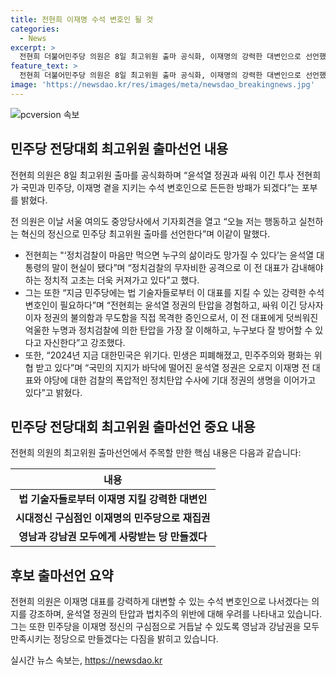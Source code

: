 ```yaml
---
title: 전현희 이재명 수석 변호인 될 것
categories:
  - News
excerpt: >
  전현희 더불어민주당 의원은 8일 최고위원 출마 공식화, 이재명의 강력한 대변인으로 선언했다. 윤석열 정권과의 대결 경험을 강조하며, 이재명 지지와 민주당 재집권 포부를 밝히고, 이재명의 민주당으로 외연을 확장하겠다는 다짐을 전했다. 또한 법 기술자로부터 이 대표를 지킬 수 있는 강력한 수석 변호인으로 필요하다며 자신감을 드러냈고, 2024년 대한민국의 위기를 지적하며 국민과 함께 정권 탈환의 선봉장이 되겠다고 다짐했다.
feature_text: >
  전현희 더불어민주당 의원은 8일 최고위원 출마 공식화, 이재명의 강력한 대변인으로 선언했다. 윤석열 정권과의 대결 경험을 강조하며, 이재명 지지와 민주당 재집권 포부를 밝히고, 이재명의 민주당으로 외연을 확장하겠다는 다짐을 전했다. 또한 법 기술자로부터 이 대표를 지킬 수 있는 강력한 수석 변호인으로 필요하다며 자신감을 드러냈고, 2024년 대한민국의 위기를 지적하며 국민과 함께 정권 탈환의 선봉장이 되겠다고 다짐했다.
image: 'https://newsdao.kr/res/images/meta/newsdao_breakingnews.jpg'
---
```


<p><img src="https://newsdao.kr/res/images/meta/newsdao_breakingnews.jpg" alt="pcversion 속보" /></p>

<h2 data-ke-size="size26">민주당 전당대회 최고위원 출마선언 내용</h2>

<p>전현희 의원은 8일 최고위원 출마를 공식화하며 “윤석열 정권과 싸워 이긴 투사 전현희가 국민과 민주당, 이재명 곁을 지키는 수석 변호인으로 든든한 방패가 되겠다”는 포부를 밝혔다.</p>

<p data-ke-size="size16">전 의원은 이날 서울 여의도 중앙당사에서 기자회견을 열고 “오늘 저는 행동하고 실천하는 혁신의 정신으로 민주당 최고위원 출마를 선언한다”며 이같이 말했다.</p>

<ul>
  <li>전현희는 "‘정치검찰이 마음만 먹으면 누구의 삶이라도 망가질 수 있다’는 윤석열 대통령의 말이 현실이 됐다”며 “정치검찰의 무자비한 공격으로 이 전 대표가 감내해야 하는 정치적 고초는 더욱 커져가고 있다”고 했다.</li>
  <li>그는 또한 “지금 민주당에는 법 기술자들로부터 이 대표를 지킬 수 있는 강력한 수석 변호인이 필요하다”며 “전현희는 윤석열 정권의 탄압을 경험하고, 싸워 이긴 당사자이자 정권의 불의함과 무도함을 직접 목격한 증인으로서, 이 전 대표에게 덧씌워진 억울한 누명과 정치검찰에 의한 탄압을 가장 잘 이해하고, 누구보다 잘 방어할 수 있다고 자신한다”고 강조했다.</li>
  <li>또한, “2024년 지금 대한민국은 위기다. 민생은 피폐해졌고, 민주주의와 평화는 위협 받고 있다”며 “국민의 지지가 바닥에 떨어진 윤석열 정권은 오로지 이재명 전 대표와 야당에 대한 검찰의 폭압적인 정치탄압 수사에 기대 정권의 생명을 이어가고 있다”고 밝혔다.</li>
</ul>

<h2 data-ke-size="size26">민주당 전당대회 최고위원 출마선언 중요 내용</h2>

<p data-ke-size="size16">전현희 의원의 최고위원 출마선언에서 주목할 만한 핵심 내용은 다음과 같습니다:</p>

<table>
<thead>
<tr>
<th style="text-align: center;">내용</th>
</tr>
</thead>
<tbody>
<tr>
<td style="text-align: center; height: 17px;"><b>법 기술자들로부터 이재명 지킬 강력한 대변인</b></td>
</tr>
<tr>
<td style="text-align: center; height: 17px;"><b>시대정신 구심점인 이재명의 민주당으로 재집권</b></td>
</tr>
<tr>
<td style="text-align: center; height: 17px;"><b>영남과 강남권 모두에게 사랑받는 당 만들겠다</b></td>
</tr>
</tbody>
</table>

<h2 data-ke-size="size26">후보 출마선언 요약</h2>

<p data-ke-size="size16">전현희 의원은 이재명 대표를 강력하게 대변할 수 있는 수석 변호인으로 나서겠다는 의지를 강조하며, 윤석열 정권의 탄압과 법치주의 위반에 대해 우려를 나타내고 있습니다. 그는 또한 민주당을 이재명 정신의 구심점으로 거듭날 수 있도록 영남과 강남권을 모두 만족시키는 정당으로 만들겠다는 다짐을 밝히고 있습니다.</p>
실시간 뉴스 속보는, <a href="https://newsdao.kr" rel="dofollow">https://newsdao.kr</a>


